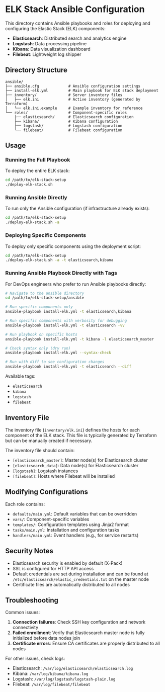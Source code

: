 # ELK Stack Ansible Configuration

This directory contains Ansible playbooks and roles for deploying and configuring the Elastic Stack (ELK) components:

- **Elasticsearch**: Distributed search and analytics engine
- **Logstash**: Data processing pipeline
- **Kibana**: Data visualization dashboard
- **Filebeat**: Lightweight log shipper

## Directory Structure

```
ansible/
├── ansible.cfg             # Ansible configuration settings
├── install-elk.yml         # Main playbook for ELK stack deployment
├── inventory/              # Server inventory files
│   ├── elk.ini             # Active inventory (generated by Terraform)
│   └── elk.ini.example     # Example inventory for reference
└── roles/                  # Component-specific roles
    ├── elasticsearch/      # Elasticsearch configuration
    ├── kibana/             # Kibana configuration
    ├── logstash/           # Logstash configuration
    └── filebeat/           # Filebeat configuration
```

## Usage

### Running the Full Playbook

To deploy the entire ELK stack:

```bash
cd /path/to/elk-stack-setup
./deploy-elk-stack.sh
```

### Running Ansible Directly

To run only the Ansible configuration (if infrastructure already exists):

```bash
cd /path/to/elk-stack-setup
./deploy-elk-stack.sh -a
```

### Deploying Specific Components

To deploy only specific components using the deployment script:

```bash
cd /path/to/elk-stack-setup
./deploy-elk-stack.sh -a -t elasticsearch,kibana
```

### Running Ansible Playbook Directly with Tags

For DevOps engineers who prefer to run Ansible playbooks directly:

```bash
# Navigate to the ansible directory
cd /path/to/elk-stack-setup/ansible

# Run specific components only
ansible-playbook install-elk.yml -t elasticsearch,kibana

# Run specific components with verbosity for debugging
ansible-playbook install-elk.yml -t elasticsearch -vv

# Run playbook on specific hosts
ansible-playbook install-elk.yml -t kibana -l elasticsearch_master

# Check syntax only (dry run)
ansible-playbook install-elk.yml --syntax-check

# Run with diff to see configuration changes
ansible-playbook install-elk.yml -t elasticsearch --diff
```

Available tags:
- `elasticsearch`
- `kibana`
- `logstash`
- `filebeat`

## Inventory File

The inventory file (`inventory/elk.ini`) defines the hosts for each component of the ELK stack. This file is typically generated by Terraform but can be manually created if necessary.

The inventory file should contain:

- `[elasticsearch_master]`: Master node(s) for Elasticsearch cluster
- `[elasticsearch_data]`: Data node(s) for Elasticsearch cluster
- `[logstash]`: Logstash instances
- `[filebeat]`: Hosts where Filebeat will be installed

## Modifying Configurations

Each role contains:

- `defaults/main.yml`: Default variables that can be overridden
- `vars/`: Component-specific variables 
- `templates/`: Configuration templates using Jinja2 format
- `tasks/main.yml`: Installation and configuration tasks
- `handlers/main.yml`: Event handlers (e.g., for service restarts)

## Security Notes

- Elasticsearch security is enabled by default (X-Pack)
- SSL is configured for HTTP API access
- Default credentials are set during installation and can be found at `/etc/elasticsearch/elastic_credentials.txt` on the master node
- Certificate files are automatically distributed to all nodes

## Troubleshooting

Common issues:

1. **Connection failures**: Check SSH key configuration and network connectivity
2. **Failed enrollment**: Verify that Elasticsearch master node is fully initialized before data nodes join
3. **Certificate errors**: Ensure CA certificates are properly distributed to all nodes

For other issues, check logs:
- Elasticsearch: `/var/log/elasticsearch/elasticsearch.log`
- Kibana: `/var/log/kibana/kibana.log`
- Logstash: `/var/log/logstash/logstash-plain.log`
- Filebeat: `/var/log/filebeat/filebeat`